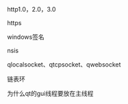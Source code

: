 
http1.0，2.0，3.0

https


windows签名

nsis

qlocalsocket、qtcpsocket、qwebsocket

链表环

为什么qt的gui线程要放在主线程

